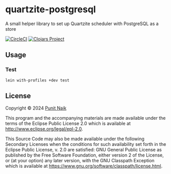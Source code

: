 # quartzite-postgresql

A small helper library to set up Quartzite scheduler with PostgreSQL as a store

[![CircleCI](https://circleci.com/gh/punit-naik/quartzite-postgresql/tree/master.svg?style=svg)](https://circleci.com/gh/punit-naik/quartzite-postgresql/tree/master)
[![Clojars Project](https://img.shields.io/clojars/v/org.clojars.punit-naik/quartzite-postgresql.svg)](https://clojars.org/org.clojars.punit-naik/quartzite-postgresql)

## Usage

### Test

```
lein with-profiles +dev test
```

## License

Copyright © 2024 [Punit Naik](https://github.com/punit-naik)

This program and the accompanying materials are made available under the
terms of the Eclipse Public License 2.0 which is available at
http://www.eclipse.org/legal/epl-2.0.

This Source Code may also be made available under the following Secondary
Licenses when the conditions for such availability set forth in the Eclipse
Public License, v. 2.0 are satisfied: GNU General Public License as published by
the Free Software Foundation, either version 2 of the License, or (at your
option) any later version, with the GNU Classpath Exception which is available
at https://www.gnu.org/software/classpath/license.html.
